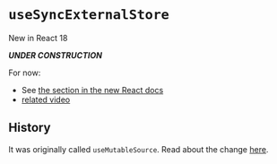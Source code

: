 # `useSyncExternalStore`

New in React 18

***UNDER CONSTRUCTION***

For now: 

- See [the section in the new React docs](https://beta-reactjs-org-git-you-might-not-fbopensource.vercel.app/learn/you-might-not-need-an-effect#subscribing-to-an-external-store)
- [related video](https://www.youtube.com/watch?v=oPfSC5bQPR8&t=694s)

## History

It was originally called `useMutableSource`. Read about the change [here](https://github.com/reactwg/react-18/discussions/86).